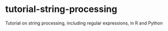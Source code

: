# tutorial-string-processing
Tutorial on string processing, including regular expressions, in R and Python
